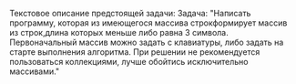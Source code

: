 Текстовое описание предстоящей задачи:
Задача: "Написать программу, которая из имеющегося массива строкформирует массив из строк,длина которых меньше либо равна 3 символа. Первоначальный массив можно задать с клавиатуры, либо задать на старте выполнения алгоритма. При решении не рекомендуется пользоваться коллекциями, лучше обойтись исключительно массивами."